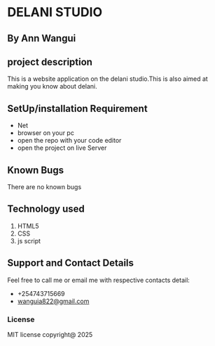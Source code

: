 # DELANI STUDIO

## By Ann Wangui

## project description

This is a website application on the delani studio.This is also aimed at making you know about delani.

## SetUp/installation Requirement

* Net
* browser on your pc
* open the repo with your code editor
* open the project on live Server

## Known Bugs

There are no known bugs

## Technology used

1. HTML5
2. CSS
3. js script

## Support and Contact Details

Feel free to call me or email me with respective contacts detail:

* +254743715669
* <wanguia822@gmail.com>

### License

MIT license
copyright@ 2025
